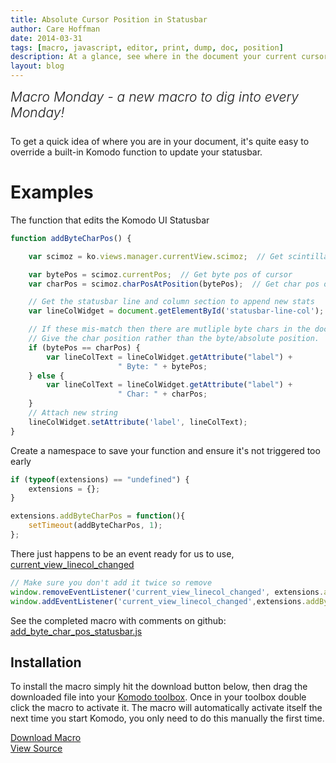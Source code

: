 ```yaml
---
title: Absolute Cursor Position in Statusbar
author: Care Hoffman
date: 2014-03-31
tags: [macro, javascript, editor, print, dump, doc, position]
description: At a glance, see where in the document your current cursor position is relative to the first character.
layout: blog
---
```


<div class="centered">
<h2 style="font-weight: 300; margin: 10px 0 25px 0"><em>Macro Monday - a new macro to dig into every Monday!</em></h2>
</div>

To get a quick idea of where you are in your document, it's quite easy to
override a built-in Komodo function to update your statusbar.

# Examples

The function that edits the Komodo UI Statusbar

```javascript
function addByteCharPos() {

    var scimoz = ko.views.manager.currentView.scimoz;  // Get scintilla

    var bytePos = scimoz.currentPos;  // Get byte pos of cursor
    var charPos = scimoz.charPosAtPosition(bytePos);  // Get char pos of cursor

    // Get the statusbar line and column section to append new stats
    var lineColWidget = document.getElementById('statusbar-line-col');

    // If these mis-match then there are mutliple byte chars in the doc.
    // Give the char position rather than the byte/absolute position.
    if (bytePos == charPos) {
        var lineColText = lineColWidget.getAttribute("label") +
                        " Byte: " + bytePos;
    } else {
        var lineColText = lineColWidget.getAttribute("label") +
                        " Char: " + charPos;
    }
    // Attach new string
    lineColWidget.setAttribute('label', lineColText);
}
```

Create a namespace to save your function and ensure it's not triggered too early

```javascript
if (typeof(extensions) == "undefined") {
    extensions = {};
}

extensions.addByteCharPos = function(){
    setTimeout(addByteCharPos, 1);
};
```

There just happens to be an event ready for us to use, [current_view_linecol_changed](https://github.com/Komodo/KomodoEdit/blob/371adfcc44db5e63dc50b9059cd1c5eec289e6fa/src/chrome/komodo/content/statusbar.p.js#L648)

```javascript
// Make sure you don't add it twice so remove
window.removeEventListener('current_view_linecol_changed', extensions.addByteCharPos, false);
window.addEventListener('current_view_linecol_changed',extensions.addByteCharPos, false);
```

See the completed macro with comments on github: [add_byte_char_pos_statusbar.js](https://github.com/Komodo/macros/blob/master/add_byte_char_pos_statusbar.js)

## Installation

To install the macro simply hit the download button below, then drag the downloaded
file into your [Komodo toolbox](/framed/?http://docs.activestate.com/komodo/8.5/toolbox.html).
Once in your toolbox double click the macro to activate it. The macro will
automatically activate itself the next time you start Komodo, you only need to
do this manually the first time.

<div class="inline centered">
<a href="/files/macros/Variable_Dumper.komodotool" class="button primary">
    <i class="icon icon-download"></i>
    Download Macro
</a>
<div class="spacer-half"></div>
<span>
    <i class="icon icon-github"></i>
    <a href="https://github.com/Komodo/macros/blob/master/variable_dumper.js" target="_blank">View Source</a>
</span>
</div>
